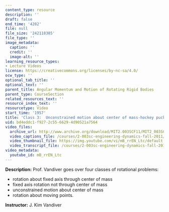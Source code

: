 ```yaml
---
content_type: resource
description: ''
draft: false
end_time: '4282'
file: null
file_size: '242118385'
file_type: ''
image_metadata:
  caption: ''
  credit: ''
  image-alt: ''
learning_resource_types:
- Lecture Videos
license: https://creativecommons.org/licenses/by-nc-sa/4.0/
ocw_type: ''
optional_tab_title: ''
optional_text: ''
parent_title: Angular Momentum and Motion of Rotating Rigid Bodies
parent_type: CourseSection
related_resources_text: ''
resource_index_text: ''
resourcetype: Video
start_time: '1957'
title: 'Class 3:  Unconstrained motion about center of mass-hockey puck example'
uid: bd4eddc1-f927-2c55-6629-4d90521a7564
video_files:
  archive_url: http://www.archive.org/download/MIT2.003SCF11/MIT2_003SCF11_lec12_300k.mp4
  video_captions_file: /courses/2-003sc-engineering-dynamics-fall-2011/da9d6540de235f5eb54c75de3f4968c0_mB_rrEN_Ltc.vtt
  video_thumbnail_file: https://img.youtube.com/vi/mB_rrEN_Ltc/default.jpg
  video_transcript_file: /courses/2-003sc-engineering-dynamics-fall-2011/802d90dce2038a8b7397a5fb02f3be9a_mB_rrEN_Ltc.pdf
video_metadata:
  youtube_id: mB_rrEN_Ltc
---
```

**Description:** Prof. Vandiver goes over four classes of rotational problems:

*   rotation about fixed axis through center of mass
*   fixed axis rotation not through center of mass
*   unconstrained motion about center of mass
*   rotation about moving points.

**Instructor:** J. Kim Vandiver